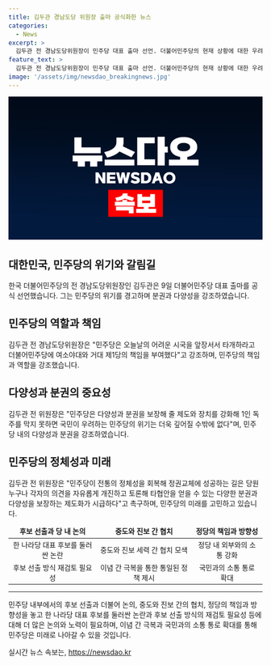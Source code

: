 ```yaml
---
title: 김두관 경남도당 위원장 출마 공식화한 뉴스
categories:
  - News
excerpt: >
  김두관 전 경남도당위원장이 민주당 대표 출마 선언. 더불어민주당의 현재 상황에 대한 우려 표명. 다양성과 분권을 보장하는 제도화 필요성 강조. 정권교체와 민주당의 미래를 위한 경고 발언. 민주당의 위기를 극복하기 위한 중요한 전당대회 강조. 
feature_text: >
  김두관 전 경남도당위원장이 민주당 대표 출마 선언. 더불어민주당의 현재 상황에 대한 우려 표명. 다양성과 분권을 보장하는 제도화 필요성 강조. 정권교체와 민주당의 미래를 위한 경고 발언. 민주당의 위기를 극복하기 위한 중요한 전당대회 강조. 
image: '/assets/img/newsdao_breakingnews.jpg'
---
```


<p><img src="/assets/img/newsdao_breakingnews.jpg" alt="koreaapp 속보" /></p>

<h2 data-ke-size="size26">대한민국, 민주당의 위기와 갈림길</h2>

<p data-ke-size="size16">한국 더불어민주당의 전 경남도당위원장인 김두관은 9일 더불어민주당 대표 출마를 공식 선언했습니다. 그는 민주당의 위기를 경고하며 분권과 다양성을 강조하였습니다.</p>

<h2 data-ke-size="size26">민주당의 역할과 책임</h2>

<p data-ke-size="size16">김두관 전 경남도당위원장은 "민주당은 오늘날의 어려운 시국을 앞장서서 타개하라고 더불어민주당에 여소야대와 거대 제1당의 책임을 부여했다"고 강조하며, 민주당의 책임과 역할을 강조했습니다.</p>

<h2 data-ke-size="size26">다양성과 분권의 중요성</h2>

<p data-ke-size="size16">김두관 전 위원장은 "민주당은 다양성과 분권을 보장해 줄 제도와 장치를 강화해 1인 독주를 막지 못하면 국민이 우려하는 민주당의 위기는 더욱 깊어질 수밖에 없다"며, 민주당 내의 다양성과 분권을 강조하였습니다.</p>

<h2 data-ke-size="size26">민주당의 정체성과 미래</h2>

<p data-ke-size="size16">김두관 전 위원장은 "민주당이 전통의 정체성을 회복해 정권교체에 성공하는 길은 당원 누구나 각자의 의견을 자유롭게 개진하고 토론해 타협안을 얻을 수 있는 다양한 분권과 다양성을 보장하는 제도화가 시급하다"고 촉구하며, 민주당의 미래를 고민하고 있습니다.</p>

<table>
<thead>
<tr>
<td style="text-align: center; height: 17px;"><b>후보 선출과 당 내 논의</b></td>
<td style="text-align: center; height: 17px;"><b>중도와 진보 간 협치</b></td>
<td style="text-align: center; height: 17px;"><b>정당의 책임과 방향성</b></td>
</tr>
</thead>
<tbody>
<tr>
<td style="text-align: center; height: 17px;">한 나라당 대표 후보를 둘러싼 논란</td>
<td style="text-align: center; height: 17px;">중도와 진보 세력 간 협치 모색</td>
<td style="text-align: center; height: 17px;">정당 내 외부와의 소통 강화</td>
</tr>
<tr>
<td style="text-align: center; height: 17px;">후보 선출 방식 재검토 필요성</td>
<td style="text-align: center; height: 17px;">이념 간 극복을 통한 통일된 정책 제시</td>
<td style="text-align: center; height: 17px;">국민과의 소통 통로 확대</td>
</tr>
</tbody>
</table>

<hr>

<p data-ke-size="size16">민주당 내부에서의 후보 선출과 더불어 논의, 중도와 진보 간의 협치, 정당의 책임과 방향성을 놓고 한 나라당 대표 후보를 둘러싼 논란과 후보 선출 방식의 재검토 필요성 등에 대해 더 많은 논의와 노력이 필요하며, 이념 간 극복과 국민과의 소통 통로 확대를 통해 민주당은 미래로 나아갈 수 있을 것입니다.</p>
실시간 뉴스 속보는, <a href="https://newsdao.kr" rel="dofollow">https://newsdao.kr</a>


